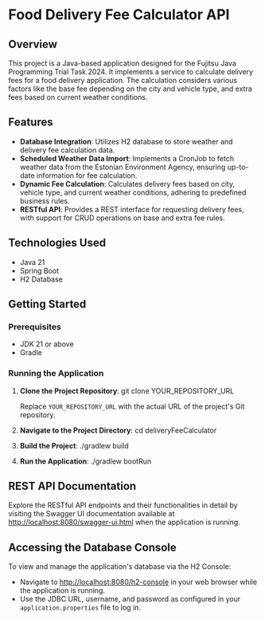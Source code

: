 # Food Delivery Fee Calculator API

## Overview
This project is a Java-based application designed for the Fujitsu Java Programming Trial Task 2024. It implements a service to calculate delivery fees for a food delivery application. The calculation considers various factors like the base fee depending on the city and vehicle type, and extra fees based on current weather conditions.

## Features
- **Database Integration**: Utilizes H2 database to store weather and delivery fee calculation data.
- **Scheduled Weather Data Import**: Implements a CronJob to fetch weather data from the Estonian Environment Agency, ensuring up-to-date information for fee calculation.
- **Dynamic Fee Calculation**: Calculates delivery fees based on city, vehicle type, and current weather conditions, adhering to predefined business rules.
- **RESTful API**: Provides a REST interface for requesting delivery fees, with support for CRUD operations on base and extra fee rules.

## Technologies Used
- Java 21
- Spring Boot
- H2 Database

## Getting Started

### Prerequisites
- JDK 21 or above
- Gradle

### Running the Application
1. **Clone the Project Repository**: git clone YOUR_REPOSITORY_URL
   
   Replace `YOUR_REPOSITORY_URL` with the actual URL of the project's Git repository.

3. **Navigate to the Project Directory**:
   cd deliveryFeeCalculator

4. **Build the Project**:
   ./gradlew build

5. **Run the Application**:
   ./gradlew bootRun

## REST API Documentation
Explore the RESTful API endpoints and their functionalities in detail by visiting the Swagger UI documentation available at [http://localhost:8080/swagger-ui.html](http://localhost:8080/swagger-ui.html) when the application is running.

## Accessing the Database Console
To view and manage the application's database via the H2 Console:
- Navigate to [http://localhost:8080/h2-console](http://localhost:8080/h2-console) in your web browser while the application is running.
- Use the JDBC URL, username, and password as configured in your `application.properties` file to log in.





   
